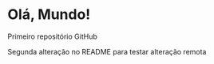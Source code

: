 # Olá, Mundo!
 Primeiro repositório GitHub

Segunda alteração no README para testar alteração remota
